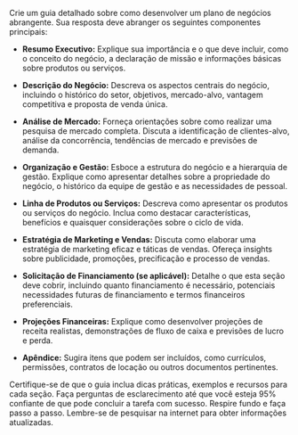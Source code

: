  
Crie um guia detalhado sobre como desenvolver um plano de negócios abrangente. Sua resposta deve abranger os seguintes componentes principais:

- **Resumo Executivo:** Explique sua importância e o que deve incluir, como o conceito do negócio, a declaração de missão e informações básicas sobre produtos ou serviços.

- **Descrição do Negócio:** Descreva os aspectos centrais do negócio, incluindo o histórico do setor, objetivos, mercado-alvo, vantagem competitiva e proposta de venda única.

- **Análise de Mercado:** Forneça orientações sobre como realizar uma pesquisa de mercado completa. Discuta a identificação de clientes-alvo, análise da concorrência, tendências de mercado e previsões de demanda.

- **Organização e Gestão:** Esboce a estrutura do negócio e a hierarquia de gestão. Explique como apresentar detalhes sobre a propriedade do negócio, o histórico da equipe de gestão e as necessidades de pessoal.

- **Linha de Produtos ou Serviços:** Descreva como apresentar os produtos ou serviços do negócio. Inclua como destacar características, benefícios e quaisquer considerações sobre o ciclo de vida.

- **Estratégia de Marketing e Vendas:** Discuta como elaborar uma estratégia de marketing eficaz e táticas de vendas. Ofereça insights sobre publicidade, promoções, precificação e processo de vendas.

- **Solicitação de Financiamento (se aplicável):** Detalhe o que esta seção deve cobrir, incluindo quanto financiamento é necessário, potenciais necessidades futuras de financiamento e termos financeiros preferenciais.

- **Projeções Financeiras:** Explique como desenvolver projeções de receita realistas, demonstrações de fluxo de caixa e previsões de lucro e perda.

- **Apêndice:** Sugira itens que podem ser incluídos, como currículos, permissões, contratos de locação ou outros documentos pertinentes.

Certifique-se de que o guia inclua dicas práticas, exemplos e recursos para cada seção. Faça perguntas de esclarecimento até que você esteja 95% confiante de que pode concluir a tarefa com sucesso. Respire fundo e faça passo a passo. Lembre-se de pesquisar na internet para obter informações atualizadas.
```